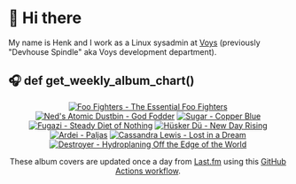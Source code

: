 # 👋 Hi there

My name is Henk and I work as a Linux sysadmin at <a href="https://www.voys.co/about/">Voys</a> (previously "Devhouse Spindle" aka Voys development department).

## 🎧 def get_weekly_album_chart()
<!-- lastfm -->
<p align="center"><a href="https://www.last.fm/music/Foo+Fighters/The+Essential+Foo+Fighters"><img src="https://lastfm.freetls.fastly.net/i/u/64s/5e3584c944f59d63e1d7fe6d7463753d.jpg" title="Foo Fighters - The Essential Foo Fighters"></a> <a href="https://www.last.fm/music/Ned%27s+Atomic+Dustbin/God+Fodder"><img src="https://lastfm.freetls.fastly.net/i/u/64s/2c16cdfc78cb2877e11eeab4359aecdd.jpg" title="Ned's Atomic Dustbin - God Fodder"></a> <a href="https://www.last.fm/music/Sugar/Copper+Blue"><img src="https://lastfm.freetls.fastly.net/i/u/64s/b5b8dfec61a945a7c5782e66bf7fceb5.png" title="Sugar - Copper Blue"></a> <a href="https://www.last.fm/music/Fugazi/Steady+Diet+of+Nothing"><img src="https://lastfm.freetls.fastly.net/i/u/64s/a0df2d18edd543db90a2f6c40dc8b02c.png" title="Fugazi - Steady Diet of Nothing"></a> <a href="https://www.last.fm/music/H%C3%BCsker+D%C3%BC/New+Day+Rising"><img src="https://lastfm.freetls.fastly.net/i/u/64s/9b3b647c2998414a8c8352399fb328cd.png" title="Hüsker Dü - New Day Rising"></a> <a href="https://www.last.fm/music/Ardei/Paljas"><img src="https://lastfm.freetls.fastly.net/i/u/64s/993d89e526fd48d9c800f90901bdc4e8.jpg" title="Ardei - Paljas"></a> <a href="https://www.last.fm/music/Cassandra+Lewis/Lost+in+a+Dream"><img src="https://lastfm.freetls.fastly.net/i/u/64s/45aadde11ce5c10aaad3b0f715d2840b.jpg" title="Cassandra Lewis - Lost in a Dream"></a> <a href="https://www.last.fm/music/Destroyer/Hydroplaning+Off+the+Edge+of+the+World"><img src="https://lastfm.freetls.fastly.net/i/u/64s/d5ff5ec4e9239a80b44463cebd2e5bfe.jpg" title="Destroyer - Hydroplaning Off the Edge of the World"></a> </p>

<p align="center">These album covers are updated once a day from <a href="https://www.last.fm/user/hbokh">Last.fm</a> using this <a href="https://github.com/marketplace/actions/lastfm-to-markdown">GitHub Actions workflow</a>.</p>
